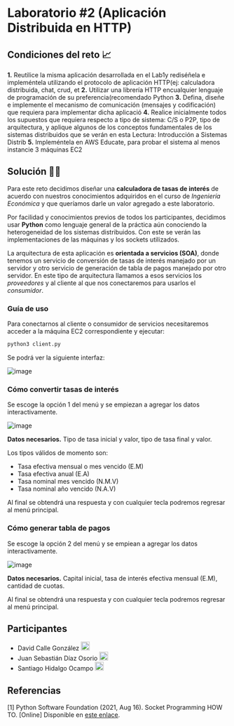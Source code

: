 <!--
# tet-lab1
First laboratory in "Tópicos Especiales en Telemática" course. EAFIT 2021-2.
-->

# Laboratorio #2 (Aplicación Distribuida en HTTP)

## Condiciones del reto 📈

**1.** Reutilice la misma aplicación desarrollada en el Lab1y rediséñela e impleméntela utilizando el protocolo de aplicación HTTP(ej: calculadora distribuida, chat, crud, et
**2.** Utilizar una librería HTTP encualquier lenguaje de programación de su preferencia(recomendado Python
**3.** Defina, diseñe e implemente el mecanismo de comunicación (mensajes y codificación) que requiera para implementar dicha aplicació
**4.** Realice inicialmente todos los supuestos que requiera respecto a tipo de sistema: C/S o P2P, tipo de arquitectura, y aplique algunos de los conceptos fundamentales de los sistemas distribuidos que se verán en esta Lectura: Introducción a Sistemas Distrib
**5.** Impleméntela en AWS Educate, para probar el sistema al menos instancie 3 máquinas EC2

## Solución 👨‍🔬

Para este reto decidimos diseñar una **calculadora de tasas de interés** de acuerdo con nuestros conocimientos adquiridos en el curso de *Ingeniería Económica* y que queríamos darle un valor agregado a este laboratorio.

Por facilidad y conocimientos previos de todos los participantes, decidimos usar **Python** como lenguaje general de la práctica aún conociendo la heterogeneidad de los sistemas distribuidos. Con este se verán las implementaciones de las máquinas y los sockets utilizados.

La arquitectura de esta aplicación es **orientada a servicios (SOA)**, donde tenemos un servicio de conversión de tasas de interés manejado por un servidor y otro servicio de generación de tabla de pagos manejado por otro servidor. En este tipo de arquitectura llamamos a esos servicios los *proveedores* y al cliente al que nos conectaremos para usarlos el *consumidor*.

<!--[DIAGRAMA DE ARQUITECTURA EN AWS]-->


### Guía de uso

Para conectarnos al cliente o consumidor de servicios necesitaremos acceder a la máquina EC2 correspondiente y ejecutar:

```bash
python3 client.py
```

Se podrá ver la siguiente interfaz:

![image](https://user-images.githubusercontent.com/52968530/129671118-07755708-ff60-4019-862f-1f4fbcc26a0e.png)


### Cómo convertir tasas de interés

Se escoge la opción 1 del menú y se empiezan a agregar los datos interactivamente.

![image](https://user-images.githubusercontent.com/52968530/129674277-8c46cf55-792e-4950-a480-efdc4e342990.png)

**Datos necesarios.** Tipo de tasa inicial y valor, tipo de tasa final y valor.

Los tipos válidos de momento son:
- Tasa efectiva mensual o mes vencido (E.M)
- Tasa efectiva anual (E.A)
- Tasa nominal mes vencido (N.M.V)
- Tasa nominal año vencido (N.A.V)

Al final se obtendrá una respuesta y con cualquier tecla podremos regresar al menú principal.

### Cómo generar tabla de pagos

Se escoge la opción 2 del menú y se empiean a agregar los datos interactivamente.

![image](https://user-images.githubusercontent.com/52968530/129674444-a7b22455-0911-42ee-8cfa-51840e407b95.png)

**Datos necesarios.** Capital inicial, tasa de interés efectiva mensual (E.M), cantidad de cuotas.

Al final se obtendrá una respuesta y con cualquier tecla podremos regresar al menú principal.

## Participantes

- David Calle González <a href="https://github.com/dcalleg707"><img src="https://image.flaticon.com/icons/png/512/25/25231.png" width=20></a>
- Juan Sebastián Díaz Osorio <a href="https://github.com/juansedo"><img src="https://image.flaticon.com/icons/png/512/25/25231.png" width=20></a>
- Santiago Hidalgo Ocampo <a href="https://github.com/sanhidalgoo"><img src="https://image.flaticon.com/icons/png/512/25/25231.png" width=20></a>

## Referencias
[1] Python Software Foundation (2021, Aug 16). Socket Programming HOW TO. [Online] Disponible en [este enlace](https://docs.python.org/3/howto/sockets.html).
